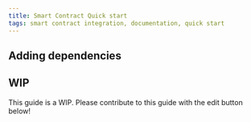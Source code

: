 ```yaml
---
title: Smart Contract Quick start
tags: smart contract integration, documentation, quick start
---
```



## Adding dependencies



## WIP

This guide is a WIP. Please contribute to this guide with the edit button below!
